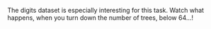 <p class="text-font">
The digits dataset is especially interesting for this task. Watch what happens, when you turn down the number of trees, below 64...!
<br>